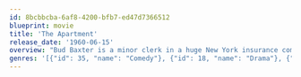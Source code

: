 ```yaml
---
id: 8bcbbcba-6af8-4200-bfb7-ed47d7366512
blueprint: movie
title: 'The Apartment'
release_date: '1960-06-15'
overview: "Bud Baxter is a minor clerk in a huge New York insurance company, until he discovers a quick way to climb the corporate ladder. He lends out his apartment to the executives as a place to take their mistresses. Although he often has to deal with the aftermath of their visits, one night he's left with a major problem to solve."
genres: '[{"id": 35, "name": "Comedy"}, {"id": 18, "name": "Drama"}, {"id": 10749, "name": "Romance"}]'
---
```

